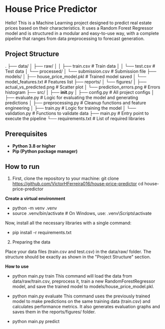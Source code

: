 # House Price Predictor 
<p> Hello! This is a Machine Learning project designed to predict real estate prices based on their characteristics. It uses a Random Forest Regressor model and is structured in a modular and easy-to-use way, with a complete pipeline that ranges from data preprocessing to forecast generation.

## Project Structure 
.
├── data/
│   ├── raw/
│   │   ├── train.csv         # Train data
│   │   └── test.csv          # Test data
│   └── processed/
│       └── submission.csv    # Submission file
├── models/
│   ├── house_price_model.pkl # Trained model saved
│   └── model_features.txt    # Features list
├── reports/
│   └── figures/
│       ├── actual_vs_predicted.png # Scatter plot
│       └── prediction_errors.png   # Errors histogram
├── src/
│   ├── __init__.py
│   ├── config.py             # All project configs
│   ├── evaluate.py           # Logic for evaluating the model and generating predictions
│   ├── preprocessing.py      # Cleanup functions and feature engineering
│   ├── train.py              # Logic for training the model
│   └── validation.py         # Functions to validate data
├── main.py                   # Entry point to execute the pipeline
└── requirements.txt          # List of required libraries

## Prerequisites

- **Python 3.8 or higher**
- **Pip (Python package manager)**

## How to run
1. First, clone the repository to your machine:
git clone https://github.com/VictorHFerreira016/house-price-predictor
cd house-price-predictor

**Create a virtual environment**

- python -m venv .venv
- source .venv/bin/activate  # On Windows, use: .venv\Scripts\activate

Now, install all the necessary libraries with a single command:

- pip install -r requirements.txt

2. Preparing the data

Place your data files (train.csv and test.csv) in the data/raw/ folder. The structure should be exactly as shown in the "Project Structure" section.

**How to use**

- python main.py train
This command will load the data from data/raw/train.csv, preprocess it, train a new RandomForestRegressor model, and save the trained model to models/house_price_model.pkl.

- python main.py evaluate
This command uses the previously trained model to make predictions on the same training data (train.csv) and calculates performance metrics. It also generates evaluation graphs and saves them in the reports/figures/ folder.

- python main.py predict